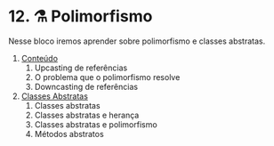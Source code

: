 # 12. ⚗️ Polimorfismo

Nesse bloco iremos aprender sobre polimorfismo e classes abstratas.

1. [Conteúdo](./01-conteudo/README.md)
   1. Upcasting de referências
   2. O problema que o polimorfismo resolve
   3. Downcasting de referências
2. [Classes Abstratas](./02-classes-abstratas/README.md)
   1. Classes abstratas
   2. Classes abstratas e herança
   3. Classes abstratas e polimorfismo
   4. Métodos abstratos